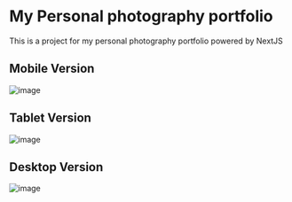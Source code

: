 # My Personal photography portfolio

This is a project for my personal photography portfolio powered by NextJS

## Mobile Version
![image](https://github.com/Giorey01/giorgio-paoloni-portfolio/assets/61801344/88f71b53-8f9d-4e2a-9e0b-20e92b29770b)
 
## Tablet Version
![image](https://github.com/Giorey01/giorgio-paoloni-portfolio/assets/61801344/7fb8a645-35f6-4925-b9d5-3b26de9c536b)

## Desktop Version
![image](https://github.com/Giorey01/giorgio-paoloni-portfolio/assets/61801344/28298b32-5e17-4bb8-97c0-ce0e7555d797)


